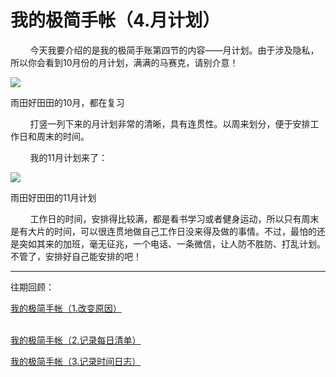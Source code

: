 
# 我的极简手帐（4.月计划）

        今天我要介绍的是我的极简手账第四节的内容——月计划。由于涉及隐私，所以你会看到10月份的月计划，满满的马赛克，请别介意！

![](http://upload-images.jianshu.io/upload_images/3910675-21e95df27fc099f3.jpg?imageMogr2/auto-orient/strip%7CimageView2/2/w/1080/q/50)  

雨田好田田的10月，都在复习

        打竖一列下来的月计划非常的清晰，具有连贯性。以周来划分，便于安排工作日和周末的时间。

        我的11月计划来了：

![](http://upload-images.jianshu.io/upload_images/3910675-05b414adc4e7a122.jpg?imageMogr2/auto-orient/strip%7CimageView2/2/w/1080/q/50)  

雨田好田田的11月计划

        工作日的时间，安排得比较满，都是看书学习或者健身运动，所以只有周末是有大片的时间，可以很连贯地做自己工作日没来得及做的事情。不过，最怕的还是突如其来的加班，毫无征兆，一个电话、一条微信，让人防不胜防、打乱计划。不管了，安排好自己能安排的吧！

  

---

往期回顾：

[我的极简手帐（1.改变原因）](https://www.jianshu.com/p/14621532714c)

[  
](https://www.jianshu.com/p/14621532714c)[我的极简手帐（2.记录每日清单）](https://www.jianshu.com/p/130132c4c28f)

[我的极简手帐（3.记录时间日志）](https://www.jianshu.com/p/633fe0f2bf20)